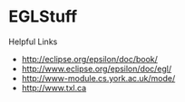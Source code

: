 EGLStuff
========
Helpful Links

- http://eclipse.org/epsilon/doc/book/
- http://www.eclipse.org/epsilon/doc/egl/
- http://www-module.cs.york.ac.uk/mode/
- http://www.txl.ca
